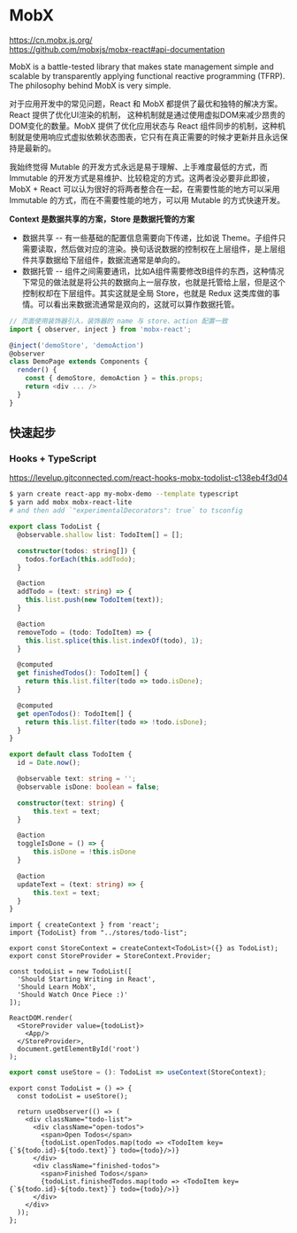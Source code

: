 # MobX


https://cn.mobx.js.org/  
https://github.com/mobxjs/mobx-react#api-documentation

MobX is a battle-tested library that makes state management simple and scalable by transparently applying functional reactive programming (TFRP). The philosophy behind MobX is very simple.

对于应用开发中的常见问题，React 和 MobX 都提供了最优和独特的解决方案。React 提供了优化UI渲染的机制， 这种机制就是通过使用虚拟DOM来减少昂贵的DOM变化的数量。MobX 提供了优化应用状态与 React 组件同步的机制，这种机制就是使用响应式虚拟依赖状态图表，它只有在真正需要的时候才更新并且永远保持是最新的。

我始终觉得 Mutable 的开发方式永远是易于理解、上手难度最低的方式，而 Immutable 的开发方式是易维护、比较稳定的方式。这两者没必要非此即彼，MobX + React 可以认为很好的将两者整合在一起，在需要性能的地方可以采用 Immutable 的方式，而在不需要性能的地方，可以用 Mutable 的方式快速开发。


**Context 是数据共享的方案，Store 是数据托管的方案**
* 数据共享 -- 有一些基础的配置信息需要向下传递，比如说 Theme。子组件只需要读取，然后做对应的渲染。换句话说数据的控制权在上层组件，是上层组件共享数据给下层组件，数据流通常是单向的。
* 数据托管 -- 组件之间需要通讯，比如A组件需要修改B组件的东西，这种情况下常见的做法就是将公共的数据向上一层存放，也就是托管给上层，但是这个控制权却在下层组件。其实这就是全局 Store，也就是 Redux 这类库做的事情。可以看出来数据流通常是双向的，这就可以算作数据托管。






```js
// 页面使用装饰器引入，装饰器的 name 与 store、action 配置一致
import { observer, inject } from 'mobx-react';

@inject('demoStore', 'demoAction')
@observer
class DemoPage extends Components {
  render() {
    const { demoStore, demoAction } = this.props;
    return <div ... />
  }
}
```


## 快速起步

### Hooks + TypeScript

https://levelup.gitconnected.com/react-hooks-mobx-todolist-c138eb4f3d04

```bash
$ yarn create react-app my-mobx-demo --template typescript
$ yarn add mobx mobx-react-lite
# and then add `"experimentalDecorators": true` to tsconfig
```

```ts
export class TodoList {
  @observable.shallow list: TodoItem[] = [];

  constructor(todos: string[]) {
    todos.forEach(this.addTodo);
  }

  @action
  addTodo = (text: string) => {
    this.list.push(new TodoItem(text));
  }

  @action
  removeTodo = (todo: TodoItem) => {
    this.list.splice(this.list.indexOf(todo), 1);
  }

  @computed
  get finishedTodos(): TodoItem[] {
    return this.list.filter(todo => todo.isDone);
  }

  @computed
  get openTodos(): TodoItem[] {
    return this.list.filter(todo => !todo.isDone);
  }
}
```

```ts
export default class TodoItem {
  id = Date.now();

  @observable text: string = '';
  @observable isDone: boolean = false;

  constructor(text: string) {
      this.text = text;
  }

  @action
  toggleIsDone = () => {
      this.isDone = !this.isDone
  }

  @action
  updateText = (text: string) => {
      this.text = text;
  }
}
```

```tsx
import { createContext } from 'react';
import {TodoList} from "../stores/todo-list";

export const StoreContext = createContext<TodoList>({} as TodoList);
export const StoreProvider = StoreContext.Provider;
```

```tsx
const todoList = new TodoList([
  'Should Starting Writing in React',
  'Should Learn MobX',
  'Should Watch Once Piece :)'
]);

ReactDOM.render(
  <StoreProvider value={todoList}>
    <App/>
  </StoreProvider>,
  document.getElementById('root')
);
```

```ts
export const useStore = (): TodoList => useContext(StoreContext);
```

```tsx
export const TodoList = () => {
  const todoList = useStore();

  return useObserver(() => (
    <div className="todo-list">
      <div className="open-todos">
        <span>Open Todos</span>
        {todoList.openTodos.map(todo => <TodoItem key={`${todo.id}-${todo.text}`} todo={todo}/>)}
      </div>
      <div className="finished-todos">
        <span>Finished Todos</span>
        {todoList.finishedTodos.map(todo => <TodoItem key={`${todo.id}-${todo.text}`} todo={todo}/>)}
      </div>
    </div>
  ));
};
```





